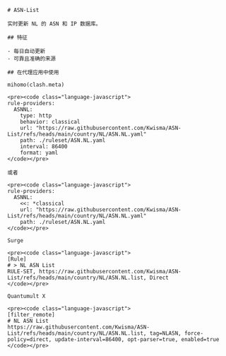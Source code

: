 
    # ASN-List
    
    实时更新 NL 的 ASN 和 IP 数据库。
    
    ## 特征
    
    - 每日自动更新
    - 可靠且准确的来源
    
    ## 在代理应用中使用
    
    mihomo(clash.meta)
   
    <pre><code class="language-javascript">
    rule-providers:
      ASNNL:
        type: http
        behavior: classical
        url: "https://raw.githubusercontent.com/Kwisma/ASN-List/refs/heads/main/country/NL/ASN.NL.yaml"
        path: ./ruleset/ASN.NL.yaml
        interval: 86400
        format: yaml
    </code></pre>

    或者

    <pre><code class="language-javascript">
    rule-providers:
      ASNNL:
        <<: *classical
        url: "https://raw.githubusercontent.com/Kwisma/ASN-List/refs/heads/main/country/NL/ASN.NL.yaml"
        path: ./ruleset/ASN.NL.yaml
    </code></pre>
    
    Surge
    
    <pre><code class="language-javascript">
    [Rule]
    # > NL ASN List
    RULE-SET, https://raw.githubusercontent.com/Kwisma/ASN-List/refs/heads/main/country/NL/ASN.NL.list, Direct
    </code></pre>
    
    Quantumult X
    
    <pre><code class="language-javascript">
    [filter_remote]
    # NL ASN List
    https://raw.githubusercontent.com/Kwisma/ASN-List/refs/heads/main/country/NL/ASN.NL.list, tag=NLASN, force-policy=direct, update-interval=86400, opt-parser=true, enabled=true
    </code></pre>
    